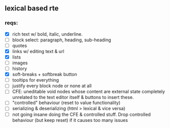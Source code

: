 ## lexical based rte

### reqs:

- [x] rich text w/ bold, italic, underline.
- [ ] block select: paragraph, heading, sub-heading
- [ ] quotes
- [x] links w/ editing text & url
- [x] lists
- [ ] images
- [ ] history
- [x] soft-breaks + softbreak button
- [ ] tooltips for everything
- [ ] justify every block node or none at all
- [ ] CFE: uneditable void nodes whose content are external state completely unrelated to the text editor itself & buttons to insert these.
- [ ] "controlled" behaviour (reset to value functionality)
- [ ] serializing & deserializing (html > lexical & vice versa)
- [ ] not going insane doing the CFE & controlled stuff. Drop controlled behaviour (but keep reset) if it causes too many issues
